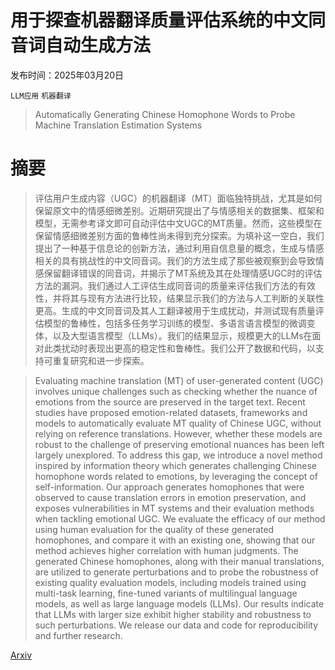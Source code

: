 # 用于探查机器翻译质量评估系统的中文同音词自动生成方法

发布时间：2025年03月20日

`LLM应用` `机器翻译`

> Automatically Generating Chinese Homophone Words to Probe Machine Translation Estimation Systems

# 摘要

> 评估用户生成内容（UGC）的机器翻译（MT）面临独特挑战，尤其是如何保留原文中的情感细微差别。近期研究提出了与情感相关的数据集、框架和模型，无需参考译文即可自动评估中文UGC的MT质量。然而，这些模型在保留情感细微差别方面的鲁棒性尚未得到充分探索。为填补这一空白，我们提出了一种基于信息论的创新方法，通过利用自信息量的概念，生成与情感相关的具有挑战性的中文同音词。我们的方法生成了那些被观察到会导致情感保留翻译错误的同音词，并揭示了MT系统及其在处理情感UGC时的评估方法的漏洞。我们通过人工评估生成同音词的质量来评估我们方法的有效性，并将其与现有方法进行比较，结果显示我们的方法与人工判断的关联性更高。生成的中文同音词及其人工翻译被用于生成扰动，并测试现有质量评估模型的鲁棒性，包括多任务学习训练的模型、多语言语言模型的微调变体，以及大型语言模型（LLMs）。我们的结果显示，规模更大的LLMs在面对此类扰动时表现出更高的稳定性和鲁棒性。我们公开了数据和代码，以支持可重复研究和进一步探索。

> Evaluating machine translation (MT) of user-generated content (UGC) involves unique challenges such as checking whether the nuance of emotions from the source are preserved in the target text. Recent studies have proposed emotion-related datasets, frameworks and models to automatically evaluate MT quality of Chinese UGC, without relying on reference translations. However, whether these models are robust to the challenge of preserving emotional nuances has been left largely unexplored. To address this gap, we introduce a novel method inspired by information theory which generates challenging Chinese homophone words related to emotions, by leveraging the concept of self-information. Our approach generates homophones that were observed to cause translation errors in emotion preservation, and exposes vulnerabilities in MT systems and their evaluation methods when tackling emotional UGC. We evaluate the efficacy of our method using human evaluation for the quality of these generated homophones, and compare it with an existing one, showing that our method achieves higher correlation with human judgments. The generated Chinese homophones, along with their manual translations, are utilized to generate perturbations and to probe the robustness of existing quality evaluation models, including models trained using multi-task learning, fine-tuned variants of multilingual language models, as well as large language models (LLMs). Our results indicate that LLMs with larger size exhibit higher stability and robustness to such perturbations. We release our data and code for reproducibility and further research.

[Arxiv](https://arxiv.org/abs/2503.16158)